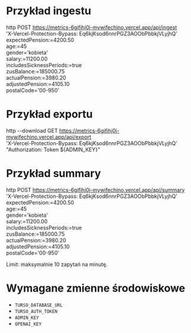 # Przykład ingestu

http POST https://metrics-6gifihj0j-mywifechino.vercel.app/api/ingest \
 'X-Vercel-Protection-Bypass: Eq6kjKsod6nnrPGZ3AOObPbbkjVLyjhQ' \
 expectedPension:=4200.50 \
 age:=45 \
 gender='kobieta' \
 salary:=11200.00 \
 includesSicknessPeriods:=true \
 zusBalance:=185000.75 \
 actualPension:=3980.20 \
 adjustedPension:=4105.10 \
 postalCode='00-950'

# Przykład exportu

http --download GET https://metrics-6gifihj0j-mywifechino.vercel.app/api/export \
 'X-Vercel-Protection-Bypass: Eq6kjKsod6nnrPGZ3AOObPbbkjVLyjhQ' \
 "Authorization: Token ${ADMIN_KEY}"

# Przykład summary

http POST https://metrics-6gifihj0j-mywifechino.vercel.app/api/summary \
 'X-Vercel-Protection-Bypass: Eq6kjKsod6nnrPGZ3AOObPbbkjVLyjhQ' \
 expectedPension:=4200.50 \
 age:=45 \
 gender='kobieta' \
 salary:=11200.00 \
 includesSicknessPeriods:=true \
 zusBalance:=185000.75 \
 actualPension:=3980.20 \
 adjustedPension:=4105.10 \
 postalCode='00-950'

Limit: maksymalnie 10 zapytań na minutę.

# Wymagane zmienne środowiskowe

- `TURSO_DATABASE_URL`
- `TURSO_AUTH_TOKEN`
- `ADMIN_KEY`
- `OPENAI_KEY`
